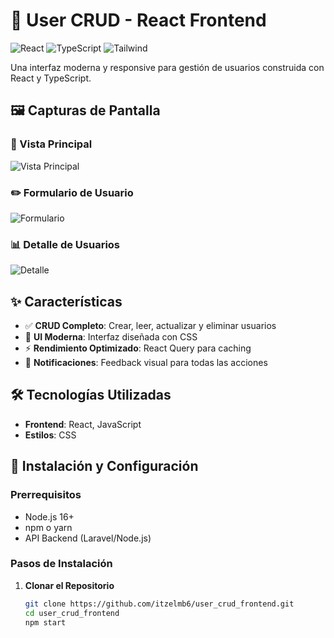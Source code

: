 # 🚀 User CRUD - React Frontend

![React](https://img.shields.io/badge/React-18.2.0-blue)
![TypeScript](https://img.shields.io/badge/JavaScript-5.0-blue)
![Tailwind](https://img.shields.io/badge/CSS-38B2AC)

Una interfaz moderna y responsive para gestión de usuarios construida con React y TypeScript.

## 🖼️ Capturas de Pantalla

### 📱 Vista Principal
![Vista Principal](\Users\Itzel\Pictures\Screenshot\react1.png)

### ✏️ Formulario de Usuario
![Formulario](\Users\Itzel\Pictures\Screenshot\react2.png)

### 📊 Detalle de Usuarios
![Detalle](\Users\Itzel\Pictures\Screenshot\react3.png)

## ✨ Características

- ✅ **CRUD Completo**: Crear, leer, actualizar y eliminar usuarios
- 🎨 **UI Moderna**: Interfaz diseñada con CSS
- ⚡ **Rendimiento Optimizado**: React Query para caching
- 🎯 **Notificaciones**: Feedback visual para todas las acciones

## 🛠️ Tecnologías Utilizadas

- **Frontend**: React, JavaScript
- **Estilos**: CSS

## 🚀 Instalación y Configuración

### Prerrequisitos
- Node.js 16+ 
- npm o yarn
- API Backend (Laravel/Node.js)

### Pasos de Instalación

1. **Clonar el Repositorio**
   ```bash
   git clone https://github.com/itzelmb6/user_crud_frontend.git
   cd user_crud_frontend
   npm start
